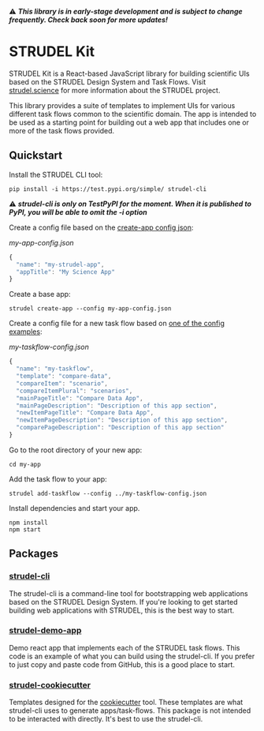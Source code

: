 :warning: ***This library is in early-stage development and is subject to change frequently. Check back soon for more updates!***

# STRUDEL Kit

STRUDEL Kit is a React-based JavaScript library for building scientific UIs based on the STRUDEL Design System and Task Flows. Visit [strudel.science](https://strudel.science) for more information about the STRUDEL project.

This library provides a suite of templates to implement UIs for various different task flows common to the scientific domain. The app is intended to be used as a starting point for building out a web app that includes one or more of the task flows provided.

## Quickstart

Install the STRUDEL CLI tool:

```
pip install -i https://test.pypi.org/simple/ strudel-cli
```
:warning: ***strudel-cli is only on TestPyPI for the moment. When it is published to PyPI, you will be able to omit the -i option***

Create a config file based on the [create-app config json](https://github.com/strudel-science/strudel-kit/blob/main/strudel-cli/CONFIGS.md#create-app-config-file):

_my-app-config.json_
```js
{
  "name": "my-strudel-app",
  "appTitle": "My Science App"
}
```

Create a base app:

```
strudel create-app --config my-app-config.json
```

Create a config file for a new task flow based on [one of the config examples](https://github.com/strudel-science/strudel-kit/blob/main/strudel-cli/CONFIGS.md#compare-data):

_my-taskflow-config.json_
```js
{
  "name": "my-taskflow",
  "template": "compare-data",
  "compareItem": "scenario",
  "compareItemPlural": "scenarios",
  "mainPageTitle": "Compare Data App",
  "mainPageDescription": "Description of this app section",
  "newItemPageTitle": "Compare Data App",
  "newItemPageDescription": "Description of this app section",
  "comparePageDescription": "Description of this app section"
}
```

Go to the root directory of your new app:

```
cd my-app
```

Add the task flow to your app:

```
strudel add-taskflow --config ../my-taskflow-config.json
```

Install dependencies and start your app.

```
npm install
npm start
```

## Packages

### [strudel-cli](https://github.com/strudel-science/strudel-kit/blob/main/strudel-cli/README.md)

The strudel-cli is a command-line tool for bootstrapping web applications based on the STRUDEL Design System. If you're looking to get started building web applications with STRUDEL, this is the best way to start.

### [strudel-demo-app](https://github.com/strudel-science/strudel-kit/tree/main/strudel-demo-app)

Demo react app that implements each of the STRUDEL task flows. This code is an example of what you can build using the strudel-cli. If you prefer to just copy and paste code from GitHub, this is a good place to start.

### [strudel-cookiecutter](https://github.com/strudel-science/strudel-kit/tree/main/strudel-cookiecutter)

Templates designed for the [cookiecutter](https://cookiecutter.readthedocs.io/en/latest/README.html) tool. These templates are what strudel-cli uses to generate apps/task-flows. This package is not intended to be interacted with directly. It's best to use the strudel-cli.